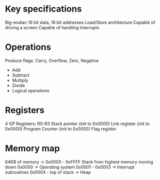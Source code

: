 # Key specifications

Big-endian
16 bit data, 16 bit addresses
Load/Store architecture
Capable of driving a screen
Capable of handling interrupts

# Operations

Produce flags: Carry, Overflow, Zero, Negative

- Add
- Subtract
- Multiply
- Divide
- Logical operations

# Registers

4 GP Registers: R0-R3
Stack pointer (init to 0x0000)
Link register (init to 0x0000)
Program Counter (init to 0x0000)
Flag register

# Memory map

64KB of memory -> 0x0000 - 0xFFFF
Stack from highest memory moving down
0x0000 -> Operating system
0x0001 - 0x0003 -> Interrupt subroutines
0x0004 - top of stack -> Heap
